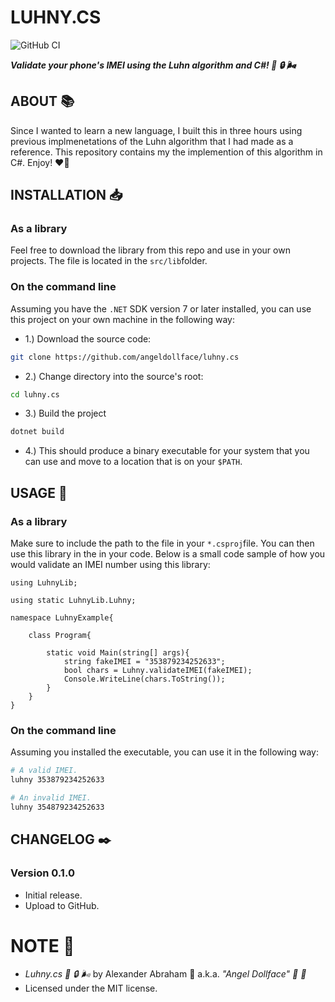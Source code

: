 # LUHNY.CS

![GitHub CI](https://github.com/angeldollface/luhny.cs/actions/workflows/csharp.yml/badge.svg)

***Validate your phone's IMEI using the Luhn algorithm and C#! :iphone: :lock: :wind_face:***

## ABOUT :books:

Since I wanted to learn  a new language, I built this in three hours using previous implmenetations of the Luhn algorithm that I had made as a reference. This repository contains my  the implemention of this algorithm in C#. Enjoy! :heart_on_fire:

## INSTALLATION :inbox_tray:

### As a library

Feel free to download the library from this repo and use in your own projects. The file is located in the `src/lib`folder.

### On the command line

Assuming you have the `.NET` SDK version 7 or later installed, you can use this project on your own machine in the following way:

- 1.) Download the source code:

```bash
git clone https://github.com/angeldollface/luhny.cs
```

- 2.) Change directory into the source's root:

```bash
cd luhny.cs
```

- 3.) Build the project

```bash
dotnet build
```

- 4.) This should produce a binary executable for your system that you can use and move to a location that is on your `$PATH`.

## USAGE :hammer:

### As a library

Make sure to include the path to the file in your `*.csproj`file.
You can then use this library in the in your code. Below is a small code sample of how you would validate an IMEI number using this library:

```Csharp
using LuhnyLib;

using static LuhnyLib.Luhny;

namespace LuhnyExample{

    class Program{

        static void Main(string[] args){
            string fakeIMEI = "353879234252633";
            bool chars = Luhny.validateIMEI(fakeIMEI);
            Console.WriteLine(chars.ToString());
        }
    }
}
```

### On the command line

Assuming you installed the executable, you can use it in the following way:

```bash
# A valid IMEI.
luhny 353879234252633
```

```bash
# An invalid IMEI.
luhny 354879234252633
```

## CHANGELOG :black_nib:

### Version 0.1.0

- Initial release.
- Upload to GitHub.

# NOTE :scroll:

- *Luhny.cs :iphone: :lock: :wind_face:* by Alexander Abraham :black_heart: a.k.a. *"Angel Dollface" :dolls: :ribbon:*
- Licensed under the MIT license.
